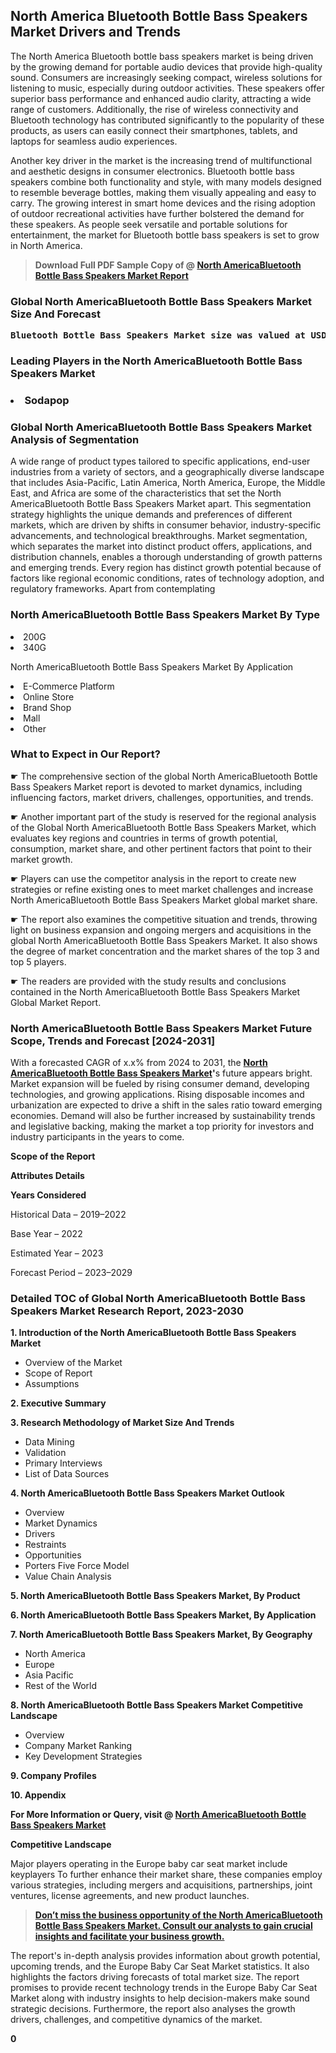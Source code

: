 <p> <h2>North America Bluetooth Bottle Bass Speakers Market Drivers and Trends</h2><p>The North America Bluetooth bottle bass speakers market is being driven by the growing demand for portable audio devices that provide high-quality sound. Consumers are increasingly seeking compact, wireless solutions for listening to music, especially during outdoor activities. These speakers offer superior bass performance and enhanced audio clarity, attracting a wide range of customers. Additionally, the rise of wireless connectivity and Bluetooth technology has contributed significantly to the popularity of these products, as users can easily connect their smartphones, tablets, and laptops for seamless audio experiences.</p><p>Another key driver in the market is the increasing trend of multifunctional and aesthetic designs in consumer electronics. Bluetooth bottle bass speakers combine both functionality and style, with many models designed to resemble beverage bottles, making them visually appealing and easy to carry. The growing interest in smart home devices and the rising adoption of outdoor recreational activities have further bolstered the demand for these speakers. As people seek versatile and portable solutions for entertainment, the market for Bluetooth bottle bass speakers is set to grow in North America.</p></p><blockquote id="" class=""><strong>Download Full PDF Sample Copy of @&nbsp;<a href="https://www.verifiedmarketreports.com/download-sample/?rid=768654&utm_source=GitHub-Jan&utm_medium=286" target="_blank">North AmericaBluetooth Bottle Bass Speakers Market Report</a>&nbsp;&nbsp;</strong></blockquote><h3 id="" class=""><strong>Global&nbsp;North AmericaBluetooth Bottle Bass Speakers Market Size And Forecast</strong></h3><pre class="reader-text-block__code-block"><strong>Bluetooth Bottle Bass Speakers Market size was valued at USD 1.5 Billion in 2022 and is projected to reach USD 3.2 Billion by 2030, growing at a CAGR of 10.5% from 2024 to 2030.</strong></pre><h3 id="" class="">Leading Players in the&nbsp;North AmericaBluetooth Bottle Bass Speakers Market</h3><h3 class=""></Li><Li>Sodapop</h3><h3 id="" class="">Global&nbsp;North AmericaBluetooth Bottle Bass Speakers Market Analysis of Segmentation</h3><p id="" class="">A wide range of product types tailored to specific applications, end-user industries from a variety of sectors, and a geographically diverse landscape that includes Asia-Pacific, Latin America, North America, Europe, the Middle East, and Africa are some of the characteristics that set the North AmericaBluetooth Bottle Bass Speakers Market apart. This segmentation strategy highlights the unique demands and preferences of different markets, which are driven by shifts in consumer behavior, industry-specific advancements, and technological breakthroughs. Market segmentation, which separates the market into distinct product offers, applications, and distribution channels, enables a thorough understanding of growth patterns and emerging trends. Every region has distinct growth potential because of factors like regional economic conditions, rates of technology adoption, and regulatory frameworks. Apart from contemplating</p><h3 id="" class="">North AmericaBluetooth Bottle Bass Speakers Market&nbsp;By Type</h3><p></Li><Li>200G</Li><Li> 340G</p><div class="" data-test-id=""><p>North AmericaBluetooth Bottle Bass Speakers Market&nbsp;By Application</p></div><p class=""></Li><Li>E-Commerce Platform</Li><Li> Online Store</Li><Li> Brand Shop</Li><Li> Mall</Li><Li> Other</p><div class="" data-test-id=""><h3><span class="">What to Expect in Our Report?</span></h3></div><div class="" data-test-id=""><p><span class="">☛ The comprehensive section of the global North AmericaBluetooth Bottle Bass Speakers Market report is devoted to market dynamics, including influencing factors, market drivers, challenges, opportunities, and trends.</span></p></div><div class="" data-test-id=""><p><span class="">☛ Another important part of the study is reserved for the regional analysis of the Global North AmericaBluetooth Bottle Bass Speakers Market, which evaluates key regions and countries in terms of growth potential, consumption, market share, and other pertinent factors that point to their market growth.</span></p></div><div class="" data-test-id=""><p><span class="">☛ Players can use the competitor analysis in the report to create new strategies or refine existing ones to meet market challenges and increase North AmericaBluetooth Bottle Bass Speakers Market global market share.</span></p></div><div class="" data-test-id=""><p><span class="">☛ The report also examines the competitive situation and trends, throwing light on business expansion and ongoing mergers and acquisitions in the global North AmericaBluetooth Bottle Bass Speakers Market. It also shows the degree of market concentration and the market shares of the top 3 and top 5 players.</span></p></div><div class="" data-test-id=""><p><span class="">☛ The readers are provided with the study results and conclusions contained in the North AmericaBluetooth Bottle Bass Speakers Market Global Market Report.</span></p></div><div class="" data-test-id=""><h3><span class="">North AmericaBluetooth Bottle Bass Speakers Market Future Scope, Trends and Forecast [2024-2031]</span></h3></div><div class="" data-test-id=""><p><span class="">With a forecasted CAGR of x.x% from 2024 to 2031, the <strong><a href="https://www.verifiedmarketreports.com/download-sample/?rid=768654&utm_source=GitHub-Jan&utm_medium=286" target="_blank">North AmericaBluetooth Bottle Bass Speakers Market</a>'</strong>s future appears bright. Market expansion will be fueled by rising consumer demand, developing technologies, and growing applications. Rising disposable incomes and urbanization are expected to drive a shift in the sales ratio toward emerging economies. Demand will also be further increased by sustainability trends and legislative backing, making the market a top priority for investors and industry participants in the years to come.</span></p><p id="ember66" class="ember-view reader-text-block__paragraph"><strong>Scope of the Report</strong></p><p id="ember67" class="ember-view reader-text-block__paragraph"><strong>Attributes Details</strong></p><p id="ember68" class="ember-view reader-text-block__paragraph"><strong>Years Considered</strong></p><p id="ember69" class="ember-view reader-text-block__paragraph">Historical Data &ndash; 2019&ndash;2022</p><p id="ember70" class="ember-view reader-text-block__paragraph">Base Year &ndash; 2022</p><p id="ember71" class="ember-view reader-text-block__paragraph">Estimated Year &ndash; 2023</p><p id="ember72" class="ember-view reader-text-block__paragraph">Forecast Period &ndash; 2023&ndash;2029</p></div><h3 id="" class="">Detailed TOC of Global North AmericaBluetooth Bottle Bass Speakers Market Research Report, 2023-2030</h3><p id="" class=""><strong>1. Introduction of the North AmericaBluetooth Bottle Bass Speakers Market</strong></p><ul><li>Overview of the Market</li><li>Scope of Report</li><li>Assumptions</li></ul><p id="" class=""><strong>2. Executive Summary</strong></p><p id="" class=""><strong>3. Research Methodology of Market Size And Trends</strong></p><ul><li>Data Mining</li><li>Validation</li><li>Primary Interviews</li><li>List of Data Sources</li></ul><p id="" class=""><strong>4. North AmericaBluetooth Bottle Bass Speakers Market Outlook</strong></p><ul><li>Overview</li><li>Market Dynamics</li><li>Drivers</li><li>Restraints</li><li>Opportunities</li><li>Porters Five Force Model</li><li>Value Chain Analysis</li></ul><p id="" class=""><strong>5. North AmericaBluetooth Bottle Bass Speakers Market, By Product</strong></p><p id="" class=""><strong>6. North AmericaBluetooth Bottle Bass Speakers Market, By Application</strong></p><p id="" class=""><strong>7. North AmericaBluetooth Bottle Bass Speakers Market, By Geography</strong></p><ul><li>North America</li><li>Europe</li><li>Asia Pacific</li><li>Rest of the World</li></ul><p id="" class=""><strong>8. North AmericaBluetooth Bottle Bass Speakers Market Competitive Landscape</strong></p><ul><li>Overview</li><li>Company Market Ranking</li><li>Key Development Strategies</li></ul><p id="" class=""><strong>9. Company Profiles</strong></p><p id="" class=""><strong>10. Appendix</strong></p><p><strong>For More Information or Query, visit&nbsp;@ <a href="https://www.verifiedmarketreports.com/product/bluetooth-bottle-bass-speakers-market/" target="_blank">North AmericaBluetooth Bottle Bass Speakers Market</a></strong></p><p id="ember61" class="ember-view reader-text-block__paragraph"><strong>Competitive Landscape</strong></p><p id="ember62" class="ember-view reader-text-block__paragraph">Major players operating in the Europe baby car seat market include keyplayers To further enhance their market share, these companies employ various strategies, including mergers and acquisitions, partnerships, joint ventures, license agreements, and new product launches.</p><blockquote id="ember63" class="ember-view reader-text-block__blockquote"><strong><a href="https://www.verifiedmarketreports.com/download-sample/?rid=768654&utm_source=GitHub-Jan&utm_medium=286" target="_blank">Don&rsquo;t miss the business opportunity of the North AmericaBluetooth Bottle Bass Speakers Market. Consult our analysts to gain crucial insights and facilitate your business growth.</a></strong></blockquote><p id="ember64" class="ember-view reader-text-block__paragraph">The report's in-depth analysis provides information about growth potential, upcoming trends, and the Europe Baby Car Seat Market statistics. It also highlights the factors driving forecasts of total market size. The report promises to provide recent technology trends in the Europe Baby Car Seat Market along with industry insights to help decision-makers make sound strategic decisions. Furthermore, the report also analyses the growth drivers, challenges, and competitive dynamics of the market.</p><p class="ember-view reader-text-block__paragraph"><strong>0</strong></p>
